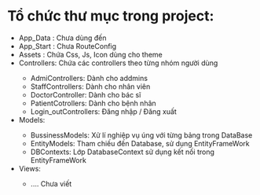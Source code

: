 # Tổ chức thư mục trong project:
<ul>
 <li>App_Data : Chưa dùng đến</li>
 <li>App_Start : Chưa RouteConfig</li>
 <li>Assets : Chứa Css, Js, Icon dùng cho theme</li>
 <li>Controllers: Chứa các controllers theo từng nhóm người dùng</li>
 <ul>
  <li>AdmiControllers: Dành cho addmins</li>
  <li>StaffControllers: Dành cho nhân viên</li>
  <li>DoctorController: Dành cho bác sĩ</li>
  <li>PatientCotrollers: Dành cho bệnh nhân</li>
  <li>Login_outControllers: Đăng nhập / Đăng xuất</li>
 </ul>
 <li>Models:</li>
 <ul>
  <li>BussinessModels: Xử lí nghiệp vụ úng với từng bảng trong DataBase</li>
  <li>EntityModels: Tham chiếu đến Database, sử dụng EntityFrameWork</li>
  <li>DBContexts: Lớp DatabaseContext sử dụng kết nối trong EntityFrameWork</li>
 </ul>
 <li>Views:</li>
 <ul>
  <li>
   .... Chưa viết
  </li>
 </ul>
</ul>
